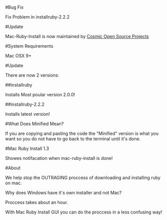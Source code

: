#Bug Fix

Fix Problem in installruby-2.2.2

#Update

Mac-Ruby-Install is now maintained by [Cosmic Open Source Projects](https://github.com/ilovecode1)

#System Requirements

Mac OSX 9+

#Update

There are now 2 versions:

##installruby

Installs Most poular version 2.0.0!

##installruby-2.2.2

Installs latest version!

#What Does Minified Mean?

If you are copying and pasting the code the "Minified" version is what you want so you do not have to go back to the terminal until it's done.

#Mac Ruby Install 1.3

Showes notifacation when mac-ruby-install is done!

#About

We help stop the OUTRAGING proccess of downloading and installing ruby on mac.

Why does Windows have it's own installer and not Mac?

Proccess takes about an hour.

With Mac Ruby Install GUI you can do the proccess in a less confusing way!
